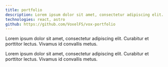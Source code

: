 ```yaml
---
title: portfolio
description: Lorem ipsum dolor sit amet, consectetur adipiscing elit.
technologies: react, astro
github: https://github.com/VoxelFS/vox-portfolio
---
```


Lorem ipsum dolor sit amet, consectetur adipiscing elit. Curabitur et  porttitor lectus. Vivamus id convallis metus.


Lorem ipsum dolor sit amet, consectetur adipiscing elit. Curabitur et  porttitor lectus. Vivamus id convallis metus.